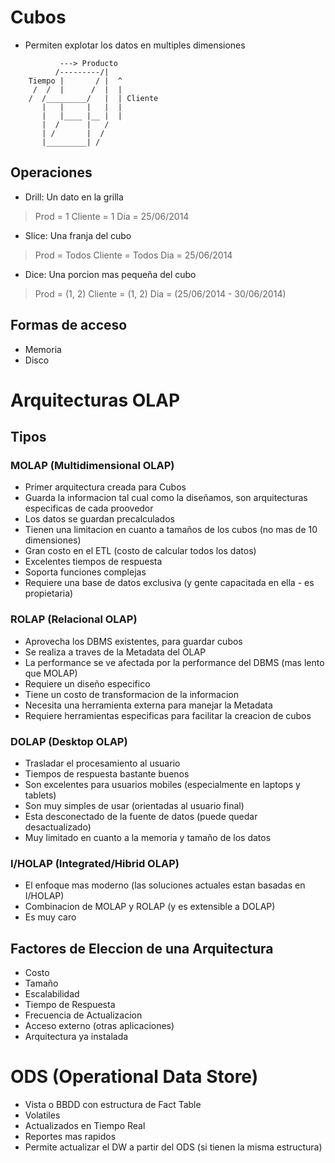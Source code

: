 # Cubos

* Permiten explotar los datos en multiples dimensiones

```
           ---> Producto
          /---------/|
    Tiempo |       / |  ^
     /  /  |      /  |  |
    /  /_________/   |  | Cliente
       |   |     |   |  |
       |   |____ |__ |  |
       |  /      |   /
       | /       |  /
       |_________| /
```

## Operaciones

* Drill: Un dato en la grilla

> Prod = 1
> Cliente = 1
> Dia = 25/06/2014

* Slice: Una franja del cubo

> Prod = Todos
> Cliente = Todos
> Dia = 25/06/2014

* Dice: Una porcion mas pequeña del cubo

> Prod = (1, 2)
> Cliente = (1, 2)
> Dia = (25/06/2014 - 30/06/2014)

## Formas de acceso

* Memoria
* Disco

# Arquitecturas OLAP

## Tipos
### MOLAP (Multidimensional OLAP)
* Primer arquitectura creada para Cubos
* Guarda la informacion tal cual como la diseñamos, son arquitecturas especificas de cada proovedor
* Los datos se guardan precalculados
* Tienen una limitacion en cuanto a tamaños de los cubos (no mas de 10 dimensiones)
* Gran costo en el ETL (costo de calcular todos los datos)
* Excelentes tiempos de respuesta
* Soporta funciones complejas
* Requiere una base de datos exclusiva (y gente capacitada en ella - es propietaria)

### ROLAP (Relacional OLAP)
* Aprovecha los DBMS existentes, para guardar cubos
* Se realiza a traves de la Metadata del OLAP
* La performance se ve afectada por la performance del DBMS (mas lento que MOLAP)
* Requiere un diseño especifico
* Tiene un costo de transformacion de la informacion
* Necesita una herramienta externa para manejar la Metadata
* Requiere herramientas especificas para facilitar la creacion de cubos

### DOLAP (Desktop OLAP)
* Trasladar el procesamiento al usuario
* Tiempos de respuesta bastante buenos
* Son excelentes para usuarios mobiles (especialmente en laptops y tablets)
* Son muy simples de usar (orientadas al usuario final)
* Esta desconectado de la fuente de datos (puede quedar desactualizado)
* Muy limitado en cuanto a la memoria y tamaño de los datos

### I/HOLAP (Integrated/Hibrid OLAP)
* El enfoque mas moderno (las soluciones actuales estan basadas en I/HOLAP)
* Combinacion de MOLAP y ROLAP (y es extensible a DOLAP)
* Es muy caro

## Factores de Eleccion de una Arquitectura
* Costo
* Tamaño
* Escalabilidad
* Tiempo de Respuesta
* Frecuencia de Actualizacion
* Acceso externo (otras aplicaciones)
* Arquitectura ya instalada

# ODS (Operational Data Store)
* Vista o BBDD con estructura de Fact Table
* Volatiles
* Actualizados en Tiempo Real
* Reportes mas rapidos
* Permite actualizar el DW a partir del ODS (si tienen la misma estructura)

